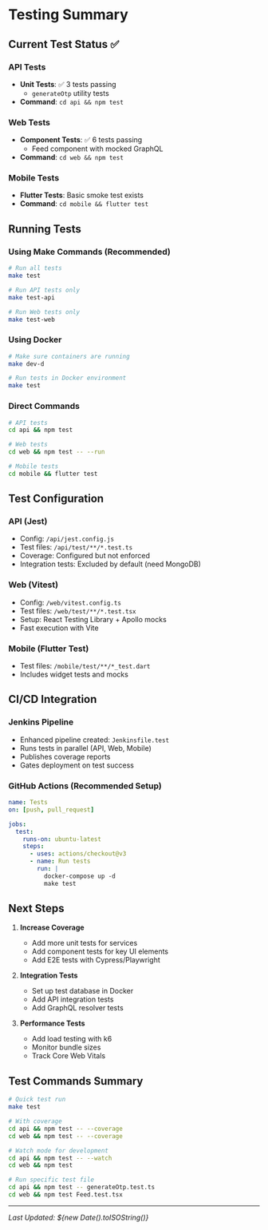 # Testing Summary

## Current Test Status ✅

### API Tests
- **Unit Tests**: ✅ 3 tests passing
  - `generateOtp` utility tests
- **Command**: `cd api && npm test`

### Web Tests  
- **Component Tests**: ✅ 6 tests passing
  - Feed component with mocked GraphQL
- **Command**: `cd web && npm test`

### Mobile Tests
- **Flutter Tests**: Basic smoke test exists
- **Command**: `cd mobile && flutter test`

## Running Tests

### Using Make Commands (Recommended)
```bash
# Run all tests
make test

# Run API tests only
make test-api

# Run Web tests only  
make test-web
```

### Using Docker
```bash
# Make sure containers are running
make dev-d

# Run tests in Docker environment
make test
```

### Direct Commands
```bash
# API tests
cd api && npm test

# Web tests
cd web && npm test -- --run

# Mobile tests
cd mobile && flutter test
```

## Test Configuration

### API (Jest)
- Config: `/api/jest.config.js`
- Test files: `/api/test/**/*.test.ts`
- Coverage: Configured but not enforced
- Integration tests: Excluded by default (need MongoDB)

### Web (Vitest)
- Config: `/web/vitest.config.ts`
- Test files: `/web/test/**/*.test.tsx`
- Setup: React Testing Library + Apollo mocks
- Fast execution with Vite

### Mobile (Flutter Test)
- Test files: `/mobile/test/**/*_test.dart`
- Includes widget tests and mocks

## CI/CD Integration

### Jenkins Pipeline
- Enhanced pipeline created: `Jenkinsfile.test`
- Runs tests in parallel (API, Web, Mobile)
- Publishes coverage reports
- Gates deployment on test success

### GitHub Actions (Recommended Setup)
```yaml
name: Tests
on: [push, pull_request]

jobs:
  test:
    runs-on: ubuntu-latest
    steps:
      - uses: actions/checkout@v3
      - name: Run tests
        run: |
          docker-compose up -d
          make test
```

## Next Steps

1. **Increase Coverage**
   - Add more unit tests for services
   - Add component tests for key UI elements
   - Add E2E tests with Cypress/Playwright

2. **Integration Tests**
   - Set up test database in Docker
   - Add API integration tests
   - Add GraphQL resolver tests

3. **Performance Tests**
   - Add load testing with k6
   - Monitor bundle sizes
   - Track Core Web Vitals

## Test Commands Summary

```bash
# Quick test run
make test

# With coverage
cd api && npm test -- --coverage
cd web && npm test -- --coverage

# Watch mode for development
cd api && npm test -- --watch
cd web && npm test

# Run specific test file
cd api && npm test -- generateOtp.test.ts
cd web && npm test Feed.test.tsx
```

---

*Last Updated: ${new Date().toISOString()}*